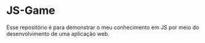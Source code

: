 # JS-Game
Esse repositório é para demonstrar o meu conhecimento em JS por meio do desenvolvimento de uma aplicação web.

